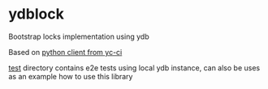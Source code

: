 # ydblock

Bootstrap locks implementation using ydb

Based on [python client from yc-ci](https://bb.yandex-team.ru/projects/cloud/repos/ci/browse/ci/yc_ci/common/clients/kikimr/__init__.py?at=451fdf7b3c19d31bf3df373c6046fba587a9a5c1)

[test](./test) directory contains e2e tests using local ydb instance, can also be uses as an example how to use this library
